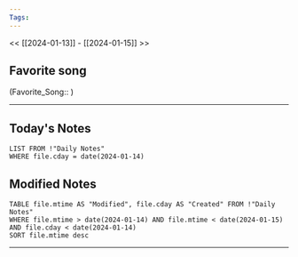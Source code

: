 ```yaml
---
Tags:
---
```

<< [[2024-01-13]] - [[2024-01-15]] >>
## Favorite song
(Favorite_Song:: )

___
## Today's Notes
```dataview
LIST FROM !"Daily Notes"
WHERE file.cday = date(2024-01-14)
```
## Modified Notes
```dataview
TABLE file.mtime AS "Modified", file.cday AS "Created" FROM !"Daily Notes" 
WHERE file.mtime > date(2024-01-14) AND file.mtime < date(2024-01-15) AND file.cday < date(2024-01-14)
SORT file.mtime desc
```
___
